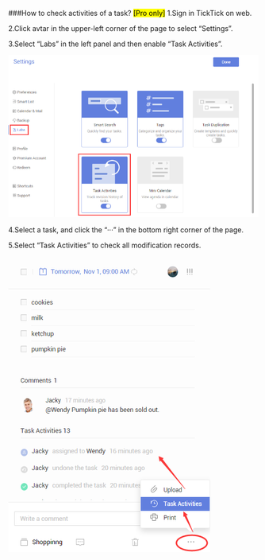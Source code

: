 ###How to check activities of a task? <mark>[Pro only]</mark>
1.Sign in TickTick on web.

2.Click avtar in the upper-left corner of the page to select “Settings”.

3.Select “Labs” in the left panel and then enable “Task Activities”.

![](activity1.png)

4.Select a task, and click the “···” in the bottom right corner of the page.

5.Select “Task Activities” to check all modification records.

![](activity2.png)
